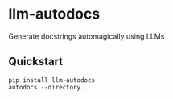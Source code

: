 # llm-autodocs
Generate docstrings automagically using LLMs

## Quickstart

```
pip install llm-autodocs
autodocs --directory .
```
